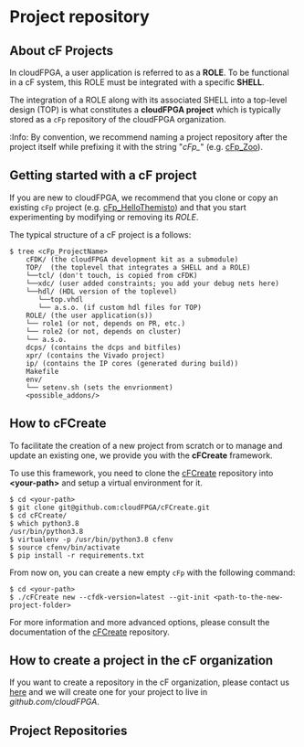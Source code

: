 # Project repository

## About cF Projects

In cloudFPGA, a user application is referred to as a **ROLE**. To be functional in a cF system, 
this ROLE must be integrated with a specific **SHELL**. 
 
The integration of a ROLE along with its associated SHELL into a top-level design (TOP) 
is what constitutes a **cloudFPGA project** which is typically stored as a `cFp` repository of the 
cloudFPGA organization.   

:Info: By convention, we recommend naming a project repository after the project itself while prefixing it with the string "*cFp_*" (e.g. [cFp_Zoo](https://github.com/cloudFPGA/cFp_Zoo)). 
 
## Getting started with a cF project 

If you are new to cloudFPGA, we recommend that you clone or copy an existing `cFp` project
(e.g. [cFp_HelloThemisto](https://github.com/cloudFPGA/cFp_HelloThemisto)) and that you 
start experimenting by modifying or removing its *ROLE*. 

The typical structure of a cF project is a follows:
```
$ tree <cFp_ProjectName>
    cFDK/ (the cloudFPGA development kit as a submodule)
    TOP/  (the toplevel that integrates a SHELL and a ROLE) 
    └──tcl/ (don't touch, is copied from cFDK) 
    └──xdc/ (user added constraints; you add your debug nets here)
    └──hdl/ (HDL version of the toplevel)
       └──top.vhdl
       └── a.s.o. (if custom hdl files for TOP)
    ROLE/ (the user application(s))
    └── role1 (or not, depends on PR, etc.)
    └── role2 (or not, depends on cluster)
    └── a.s.o.
    dcps/ (contains the dcps and bitfiles)
    xpr/ (contains the Vivado project)
    ip/ (contains the IP cores (generated during build))
    Makefile
    env/
    └── setenv.sh (sets the envrionment)
    <possible_addons/>
```

## How to cFCreate

To facilitate the creation of a new project from scratch or to manage and update an existing one, 
we provide you with the **cFCreate** framework. 

To use this framework, you need to clone the [cFCreate](https://github.com/cloudFPGA/cFCreate) 
repository into **\<your-path>** and setup a virtual environment for it.
```
$ cd <your-path>
$ git clone git@github.com:cloudFPGA/cFCreate.git
$ cd cFCreate/
$ which python3.8
/usr/bin/python3.8
$ virtualenv -p /usr/bin/python3.8 cfenv
$ source cfenv/bin/activate
$ pip install -r requirements.txt
```
From now on, you can create a new empty `cFp` with the following command: 
 ```
$ cd <your-path>
$ ./cFCreate new --cfdk-version=latest --git-init <path-to-the-new-project-folder>
```

For more information and more advanced options, please consult the documentation of the 
[cFCreate](https://github.com/cloudFPGA/cFCreate) repository.
   

## How to create a project in the cF organization 

If you want to create a repository in the cF organization, please contact us 
[here](https://github.com/cloudFPGA/Doc/blob/master/imgs/COMING_SOON.md) and we will 
create one for your project to live in *github.com/cloudFPGA*.  

## Project Repositories 